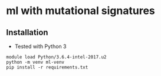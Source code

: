 # ml with mutational signatures

## Installation

* Tested with Python 3

```
module load Python/3.6.4-intel-2017.u2
python -m venv ml-venv
pip install -r requirements.txt
```
